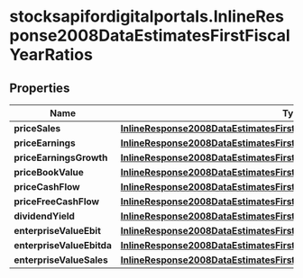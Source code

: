 # stocksapifordigitalportals.InlineResponse2008DataEstimatesFirstFiscalYearRatios

## Properties

Name | Type | Description | Notes
------------ | ------------- | ------------- | -------------
**priceSales** | [**InlineResponse2008DataEstimatesFirstFiscalYearRatiosPriceSales**](InlineResponse2008DataEstimatesFirstFiscalYearRatiosPriceSales.md) |  | [optional] 
**priceEarnings** | [**InlineResponse2008DataEstimatesFirstFiscalYearRatiosPriceEarnings**](InlineResponse2008DataEstimatesFirstFiscalYearRatiosPriceEarnings.md) |  | [optional] 
**priceEarningsGrowth** | [**InlineResponse2008DataEstimatesFirstFiscalYearRatiosPriceEarningsGrowth**](InlineResponse2008DataEstimatesFirstFiscalYearRatiosPriceEarningsGrowth.md) |  | [optional] 
**priceBookValue** | [**InlineResponse2008DataEstimatesFirstFiscalYearRatiosPriceBookValue**](InlineResponse2008DataEstimatesFirstFiscalYearRatiosPriceBookValue.md) |  | [optional] 
**priceCashFlow** | [**InlineResponse2008DataEstimatesFirstFiscalYearRatiosPriceCashFlow**](InlineResponse2008DataEstimatesFirstFiscalYearRatiosPriceCashFlow.md) |  | [optional] 
**priceFreeCashFlow** | [**InlineResponse2008DataEstimatesFirstFiscalYearRatiosPriceFreeCashFlow**](InlineResponse2008DataEstimatesFirstFiscalYearRatiosPriceFreeCashFlow.md) |  | [optional] 
**dividendYield** | [**InlineResponse2008DataEstimatesFirstFiscalYearRatiosDividendYield**](InlineResponse2008DataEstimatesFirstFiscalYearRatiosDividendYield.md) |  | [optional] 
**enterpriseValueEbit** | [**InlineResponse2008DataEstimatesFirstFiscalYearRatiosEnterpriseValueEbit**](InlineResponse2008DataEstimatesFirstFiscalYearRatiosEnterpriseValueEbit.md) |  | [optional] 
**enterpriseValueEbitda** | [**InlineResponse2008DataEstimatesFirstFiscalYearRatiosEnterpriseValueEbitda**](InlineResponse2008DataEstimatesFirstFiscalYearRatiosEnterpriseValueEbitda.md) |  | [optional] 
**enterpriseValueSales** | [**InlineResponse2008DataEstimatesFirstFiscalYearRatiosEnterpriseValueSales**](InlineResponse2008DataEstimatesFirstFiscalYearRatiosEnterpriseValueSales.md) |  | [optional] 


